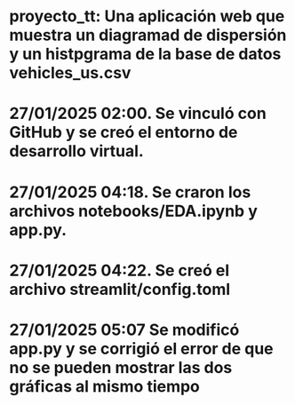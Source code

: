# proyecto_tt: Una aplicación web que muestra un diagramad de dispersión y un histpgrama de la base de datos vehicles_us.csv

# 27/01/2025 02:00. Se vinculó con GitHub y se creó el entorno de desarrollo virtual.
# 27/01/2025 04:18. Se craron los archivos notebooks/EDA.ipynb y app.py.
# 27/01/2025 04:22. Se creó el archivo streamlit/config.toml

# 27/01/2025 05:07 Se modificó app.py y se corrigió el error de que no se pueden mostrar las dos gráficas al mismo tiempo